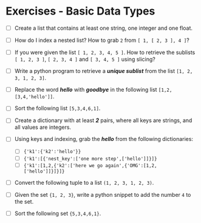 # Exercises - Basic Data Types

- [ ] Create a list that contains at least one string, one integer and one float.
- [ ] How do I index a nested list? How to grab `2` from `[ 1, [ 2, 3 ], 4 ]`?
- [ ] If you were given the list `[ 1, 2, 3, 4, 5 ]`. How to retrieve the sublists `[ 1, 2, 3 ]`, `[ 2, 3, 4 ]` and `[ 3, 4, 5 ]` using slicing?
- [ ] Write a python program to retrieve a ***unique sublist*** from the list `[1, 2, 3, 1, 2, 3]`.
- [ ] Replace the word ***hello*** with ***goodbye*** in the following list `[1,2,[3,4,'hello']]`.
- [ ] Sort the following list `[5,3,4,6,1]`.

- [ ] Create a dictionary with at least ***2*** pairs, where all keys are strings, and all values are integers.
- [ ] Using keys and indexing, grab the ***hello*** from the following dictionaries:
  - [ ] `{'k1':{'k2':'hello'}}`
  - [ ] `{'k1':[{'nest_key':['one more step',['hello']]}]}`
  - [ ] `{'k1':[1,2,{'k2':['here we go again',{'OMG':[1,2,['hello']]}]}]}`

- [ ] Convert the following tuple to a list `(1, 2, 3, 1, 2, 3)`.

- [ ] Given the set `{1, 2, 3}`, write a python snippet to add the number `4` to the set.
- [ ] Sort the following set `{5,3,4,6,1}`.
